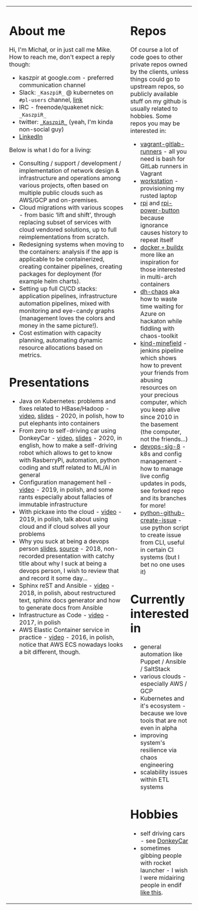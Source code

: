 <table>
<tr>
<td valign="top" width="70%">

# About me

Hi, I'm Michał, or in just call me Mike.
How to reach me, don't expect a reply though:

* kaszpir at google.com - preferred communication channel
* Slack: `_KaszpiR_` @ kubernetes on `#pl-users` channel, [link](https://kubernetes.slack.com/archives/C4W6MFCEB)
* IRC - freenode/quakenet nick: `_KaszpiR_`
* twitter: [`_KaszpiR_`](https://twitter.com/_KaszpiR_) (yeah, I'm kinda non-social guy)
* [LinkedIn](https://www.linkedin.com/in/micha%C5%82-socho%C5%84-46724233/)

Below is what I do for a living:

* Consulting / support / development / implementation of network design & infrastructure and operations among various projects, often based on multiple public clouds such as AWS/GCP and on-premises.
* Cloud migrations with various scopes - from basic ‘lift and shift’, through replacing subset of services with cloud vendored solutions, up to full reimplementations from scratch.
* Redesigning systems when moving to the containers: analysis if the app is applicable to be containerized, creating container pipelines, creating packages for deployment (for example helm charts).
* Setting up full CI/CD stacks: application pipelines, infrastructure automation pipelines, mixed with monitoring and eye-candy graphs (management loves the colors and money in the same picture!).
* Cost estimation with capacity planning, automating dynamic resource allocations based on metrics.

# Presentations

* Java on Kubernetes: problems and fixes related to HBase/Hadoop - [video](https://www.youtube.com/watch?v=GcFlHmMJ1Qo), [slides](https://nvtkaszpir.github.io/presentations-java-in-k8s-hbase-hdfs/#/) - 2020, in polish, how to put elephants into containers
* From zero to self-driving car using DonkeyCar - [video](https://www.youtube.com/watch?v=THUL0AWHe2w&t=2258s), [slides](https://docs.google.com/presentation/d/1xLcbvkTPm6mrMvHxmm997VXiHFwlFll4WX8y2JT1xBc/edit) - 2020, in english, how to make a self-driving robot which allows to get to know with RasberryPi, automation, python coding and stuff related to ML/AI in general
* Configuration management hell - [video](https://www.youtube.com/watch?v=MoObKRodHnU) - 2019, in polish, and some rants especially about fallacies of immutable infrastructure
* With pickaxe into the cloud - [video](https://youtu.be/9Vhi6_iIWzI) - 2019, in polish, talk about using cloud and if cloud solves all your problems
* Why you suck at being a devops person [slides](https://nvtkaszpir.github.io/presentations-wdi2018/), [source](https://github.com/nvtkaszpir/presentations-wdi2018) - 2018, non-recorded presentation with catchy title about why I suck at being a devops person, I wish to review that and record it some day...
* Sphinx reST and Ansible - [video](https://www.youtube.com/watch?v=F60O_KkUsZg) - 2018, in polish, about restructured text, sphinx docs generator and how to generate docs from Ansible
* Infrastructure as Code - [video](https://www.youtube.com/watch?v=yCRUnXqiH_I) - 2017, in polish
* AWS Elastic Container service in practice - [video](https://www.youtube.com/watch?v=u5ahMYnJIYc) - 2016, in polish, notice that AWS ECS nowadays looks a bit different, though.

</td>
<td valign="top" width="30%">

# Repos

Of course a lot of code goes to other private repos owned by the clients, unless things could go to upstream repos, so publicly available stuff on my github is usually related to hobbies. Some repos you may be interested in:

* [vagrant-gitlab-runners](https://github.com/nvtkaszpir/vagrant-gitlab-runners) - all you need is bash for GitLab runners in Vagrant
* [workstation](https://github.com/nvtkaszpir/workstation) - provisioning my rusted laptop
* [rpi](https://github.com/nvtkaszpir/rpi) and [rpi-power-button](https://github.com/nvtkaszpir/rpi-power-button) because ignorance causes history to repeat itself
* [docker + buildx](https://github.com/nvtkaszpir/docker-buildx-trash) more like an inspiration for those interested in multi-arch containers
* [dh-chaos](https://github.com/nvtkaszpir/dh-chaos) aka how to waste time waiting for Azure on hackaton while fiddling with chaos-toolkit
* [kind-minefield](https://github.com/nvtkaszpir/kind-minefield) - jenkins pipeline which shows how to prevent your friends from abusing resources on your precious computer, which you keep alive since 2010 in the basement (the computer, not the friends...)
* [devops-sig-8](https://github.com/nvtkaszpir/devops-sig-8) - k8s and config management - how to manage live config updates in pods, see forked repo and its branches for more!
* [python-github-create-issue](https://github.com/nvtkaszpir/python-github-create-issue) - use python script to create issue from CLI, useful in certain CI systems (but I bet no one uses it)


# Currently interested in

* general automation like Puppet / Ansible / SaltStack
* various clouds - especially AWS / GCP
* Kubernetes and it's ecosystem - because we love tools that are not even in alpha
* improving system's resilience via chaos engineering
* scalability issues within ETL systems

# Hobbies

* self driving cars - see [DonkeyCar](https://www.donkeycar.com/)
* sometimes gibbing people with rocket launcher - I wish I were midairing people in endif [like this](https://www.youtube.com/watch?v=pv_KDPXw_3U).

</td>
</tr>
</table>
